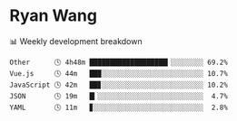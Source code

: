 # Ryan Wang

 <!-- waka-box start -->
📊 Weekly development breakdown
```text
Other      🕓 4h48m ███████████████████▎░░░░░░░░ 69.2%
Vue.js     🕓 44m   ██▉░░░░░░░░░░░░░░░░░░░░░░░░░ 10.7%
JavaScript 🕓 42m   ██▊░░░░░░░░░░░░░░░░░░░░░░░░░ 10.2%
JSON       🕓 19m   █▎░░░░░░░░░░░░░░░░░░░░░░░░░░  4.7%
YAML       🕓 11m   ▊░░░░░░░░░░░░░░░░░░░░░░░░░░░  2.8%
```
<!-- Powered by https://github.com/YouEclipse/waka-box-go . -->
<!-- waka-box end -->